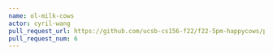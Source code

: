 ```yaml
---
name: ol-milk-cows
actor: cyril-wang
pull_request_url: https://github.com/ucsb-cs156-f22/f22-5pm-happycows/pull/6
pull_request_num: 6
---
```

